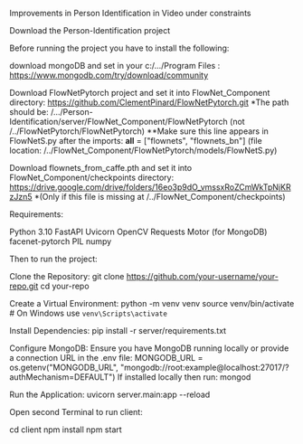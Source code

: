 Improvements in Person Identification in Video under constraints

Download the Person-Identification project 

Before running the project you have to install the following:

download mongoDB and set in your c:/.../Program Files :
https://www.mongodb.com/try/download/community

Download FlowNetPytorch project and set it into FlowNet_Component directory:
https://github.com/ClementPinard/FlowNetPytorch.git
*The path should be: /.../Person-Identification/server/FlowNet_Component/FlowNetPytorch
(not /../FlowNetPytorch/FlowNetPytorch)
**Make sure this line appears in FlowNetS.py after the imports: 
__all__ = ["flownets", "flownets_bn"]
(file location: /../FlowNet_Component/FlowNetPytorch/models/FlowNetS.py)

Download flownets_from_caffe.pth and set it into FlowNet_Component/checkpoints directory:
https://drive.google.com/drive/folders/16eo3p9dO_vmssxRoZCmWkTpNjKRzJzn5
*(Only if this file is missing at /../FlowNet_Component/checkpoints)

Requirements:

Python 3.10
FastAPI
Uvicorn
OpenCV
Requests
Motor (for MongoDB)
facenet-pytorch
PIL
numpy


Then to run the project:

Clone the Repository:
git clone https://github.com/your-username/your-repo.git
cd your-repo

Create a Virtual Environment:
python -m venv venv
source venv/bin/activate  # On Windows use `venv\Scripts\activate`

Install Dependencies:
pip install -r server/requirements.txt

Configure MongoDB:
Ensure you have MongoDB running locally or provide a connection URL in the .env file:
MONGODB_URL = os.getenv("MONGODB_URL", "mongodb://root:example@localhost:27017/?authMechanism=DEFAULT")
If installed locally then run:
mongod 

Run the Application:
uvicorn server.main:app --reload      

Open second Terminal to run client:

cd client
npm install
npm start  


